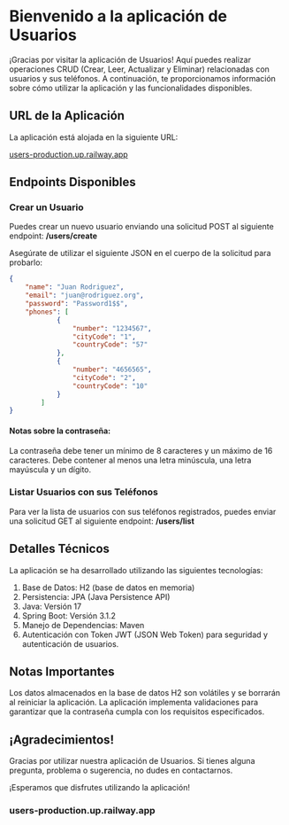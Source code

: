 # Bienvenido a la aplicación de Usuarios

¡Gracias por visitar la aplicación de Usuarios! Aquí puedes realizar operaciones CRUD (Crear, Leer, Actualizar y Eliminar) relacionadas con usuarios y sus teléfonos. A continuación, te proporcionamos información sobre cómo utilizar la aplicación y las funcionalidades disponibles.

## URL de la Aplicación

La aplicación está alojada en la siguiente URL:

[users-production.up.railway.app](https://users-production.up.railway.app)

## Endpoints Disponibles

### Crear un Usuario

Puedes crear un nuevo usuario enviando una solicitud POST al siguiente endpoint: **/users/create**

Asegúrate de utilizar el siguiente JSON en el cuerpo de la solicitud para probarlo:

```json
{
    "name": "Juan Rodriguez",
    "email": "juan@rodriguez.org",
    "password": "Password1$$",
    "phones": [
            {
                "number": "1234567",
                "cityCode": "1",
                "countryCode": "57"
            },
            {
                "number": "4656565",
                "cityCode": "2",
                "countryCode": "10"
            }
        ]
}
```

#### Notas sobre la contraseña:

La contraseña debe tener un mínimo de 8 caracteres y un máximo de 16 caracteres.
Debe contener al menos una letra minúscula, una letra mayúscula y un dígito.

### Listar Usuarios con sus Teléfonos

Para ver la lista de usuarios con sus teléfonos registrados, puedes enviar una solicitud GET al siguiente endpoint: **/users/list**

## Detalles Técnicos

La aplicación se ha desarrollado utilizando las siguientes tecnologías:

1. Base de Datos: H2 (base de datos en memoria)
2. Persistencia: JPA (Java Persistence API)
3. Java: Versión 17
4. Spring Boot: Versión 3.1.2
5. Manejo de Dependencias: Maven
6. Autenticación con Token JWT (JSON Web Token) para seguridad y autenticación de usuarios.

## Notas Importantes

Los datos almacenados en la base de datos H2 son volátiles y se borrarán al reiniciar la aplicación.
La aplicación implementa validaciones para garantizar que la contraseña cumpla con los requisitos especificados.

## ¡Agradecimientos!

Gracias por utilizar nuestra aplicación de Usuarios. Si tienes alguna pregunta, problema o sugerencia, no dudes en contactarnos.

¡Esperamos que disfrutes utilizando la aplicación!

### users-production.up.railway.app
